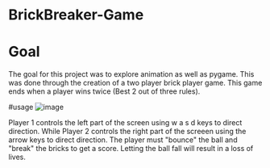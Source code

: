 # BrickBreaker-Game

# Goal 
The goal for this project was to explore animation as well as pygame. This was done through the creation of a two player brick player game. This game ends when a player wins twice (Best 2 out of three rules). 

#usage 
![image](https://user-images.githubusercontent.com/73033647/194959626-7b6e85e2-6900-4890-9db4-ebdac4b39bc6.png)

Player 1 controls the left part of the screen using w a s d keys to direct direction. While Player 2 controls the right part of the screeen using the arrow keys to direct direction. The player must "bounce" the ball and "break" the bricks to get a score. Letting the ball fall will result in a loss of lives. 
